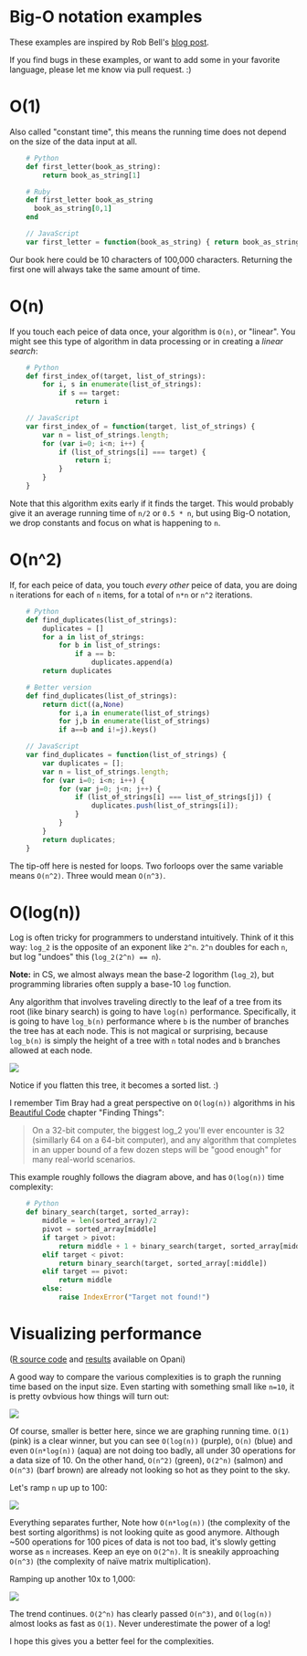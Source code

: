 # Big-O notation examples

These examples are inspired by Rob Bell's [blog post](http://rob-bell.net/2009/06/a-beginners-guide-to-big-o-notation/).

If you find bugs in these examples, or want to add some in your favorite language, please let me know via pull request. :)

# O(1)

Also called "constant time", this means the running time does not depend on the
size of the data input at all.

```python
    # Python
    def first_letter(book_as_string):
        return book_as_string[1]
```

```ruby
    # Ruby
    def first_letter book_as_string
      book_as_string[0,1]
    end
```

```javascript
    // JavaScript
    var first_letter = function(book_as_string) { return book_as_string[0]; }
```

Our book here could be 10 characters of 100,000 characters. Returning the first 
one will always take the same amount of time.

# O(n)

If you touch each peice of data once, your algorithm is `O(n)`, or "linear". You might
see this type of algorithm in data processing or in creating a *linear search*:

```python
    # Python
    def first_index_of(target, list_of_strings):
        for i, s in enumerate(list_of_strings):
            if s == target:
                return i
```

```javascript
    // JavaScript
    var first_index_of = function(target, list_of_strings) {
        var n = list_of_strings.length;
        for (var i=0; i<n; i++) {
            if (list_of_strings[i] === target) {
                return i;
            }
        }
    }
```

Note that this algorithm exits early if it finds the target. This would probably
give it an average running time of `n/2` or `0.5 * n`, but using Big-O notation, 
we drop constants and focus on what is happening to `n`.

# O(n^2)

If, for each peice of data, you touch *every other* peice of data, you are doing
`n` iterations for each of `n` items, for a total of `n*n` or `n^2` iterations.

```python
    # Python
    def find_duplicates(list_of_strings):
        duplicates = []
        for a in list_of_strings:
            for b in list_of_strings:
                if a == b:
                    duplicates.append(a)
        return duplicates

    # Better version
    def find_duplicates(list_of_strings):
        return dict((a,None) 
            for i,a in enumerate(list_of_strings) 
            for j,b in enumerate(list_of_strings) 
            if a==b and i!=j).keys()
```

```javascript
    // JavaScript
    var find_duplicates = function(list_of_strings) {
        var duplicates = [];
        var n = list_of_strings.length;
        for (var i=0; i<n; i++) {
            for (var j=0; j<n; j++) {
                if (list_of_strings[i] === list_of_strings[j]) {
                    duplicates.push(list_of_strings[i]);
                }
            }
        }
        return duplicates;
    }
```

The tip-off here is nested for loops. Two forloops over the same variable means
`O(n^2)`. Three would mean `O(n^3)`.

    
# O(log(n))

Log is often tricky for programmers to understand intuitively. Think of it this
way: `log_2` is the opposite of an exponent like `2^n`. `2^n` doubles for each `n`, but
log "undoes" this (`log_2(2^n) == n`).

**Note:** in CS, we almost always mean the base-2 logorithm (`log_2`), but programming
libraries often supply a base-10 `log` function. 

Any algorithm that involves traveling directly to the leaf of a tree from its
root (like binary search) is going to have `log(n)` performance. Specifically,
it is going to have `log_b(n)` performance where `b` is the number of branches
the tree has at each node. This is not magical or surprising, because
`log_b(n)` is simply the height of a tree with `n` total nodes and `b` branches
allowed at each node.

![](https://github.com/generalassembly/cs-for-hackers/raw/master/week-03/binary_tree.png)

Notice if you flatten this tree, it becomes a sorted list. :)

I remember Tim Bray had a great perspective on `O(log(n))` algorithms in his
[Beautiful Code](http://shop.oreilly.com/product/9780596510046.do) chapter "Finding Things":

> On a 32-bit computer, the biggest log_2 you'll ever encounter is 32
> (simillarly 64 on a 64-bit computer), and any algorithm that completes in an
> upper bound of a few dozen steps will be "good enough" for many real-world
> scenarios.

This example roughly follows the diagram above, and has `O(log(n))`
time complexity:

```python
    # Python
    def binary_search(target, sorted_array):
        middle = len(sorted_array)/2
        pivot = sorted_array[middle]
        if target > pivot:
            return middle + 1 + binary_search(target, sorted_array[middle+1:])
        elif target < pivot:
            return binary_search(target, sorted_array[:middle])
        elif target == pivot:
            return middle
        else:
            raise IndexError("Target not found!")
```
            

# Visualizing performance

([R source code](http://opani.com/ryan/big-o/edit/) and [results](http://opani.com/ryan/big-o/833214592954/results/) available on Opani)

A good way to compare the various complexities is to graph the running time based
on the input size. Even starting with something small like `n=10`, it is pretty
ovbvious how things will turn out:

![](http://opani.com/ryan/big-o/833214592954/_figures/10_fig.795361665.png)

Of course, smaller is better here, since we are graphing running time. `O(1)` (pink) is 
a clear winner, but you can see `O(log(n))` (purple), `O(n)` (blue) and even `O(n*log(n))`
(aqua) are not doing too badly, all under 30 operations for a data size of 10. On the
other hand, `O(n^2)` (green), `O(2^n)` (salmon) and `O(n^3)` (barf brown) are already not
looking so hot as they point to the sky.

Let's ramp `n` up up to 100:

![](http://opani.com/ryan/big-o/833214592954/_figures/100_fig.240384150.png)

Everything separates further, Note how `O(n*log(n))` (the complexity of the best
sorting algorithms) is not looking quite as good anymore. Although ~500 operations
for 100 pices of data is not too bad, it's slowly getting worse as `n` increases.
Keep an eye on `O(2^n)`. It is sneakily approaching `O(n^3)` (the complexity of
naïve matrix multiplication).

Ramping up another 10x to 1,000:

![](http://opani.com/ryan/big-o/833214592954/_figures/1000_fig.477226108.png)

The trend continues. `O(2^n)` has clearly passed `O(n^3)`, and `O(log(n))` almost looks
as fast as `O(1)`. Never underestimate the power of a log!

I hope this gives you a better feel for the complexities.



